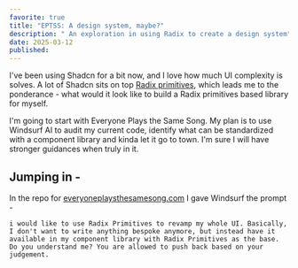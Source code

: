 ```yaml
---
favorite: true
title: "EPTSS: A design system, maybe?"
description: " An exploration in using Radix to create a design system"
date: 2025-03-12
published:
---
```

I've been using Shadcn for a bit now, and I love how much UI complexity is solves. A lot of Shadcn sits on top [Radix primitives](https://www.radix-ui.com/primitives), which leads me to the ponderance - what would it look like to build a Radix primitives based library for myself. 

I'm going to start with Everyone Plays the Same Song. My plan is to use Windsurf AI to audit my current code, identify what can be standardized with a component library and kinda let it go to town. I'm sure I will have stronger guidances when truly in it. 

## Jumping in - 
In the repo for [everyoneplaysthesamesong.com](https://everyoneplaysthesamesong.com) I gave Windsurf the prompt - 
```
i would like to use Radix Primitives to revamp my whole UI. Basically, I don't want to write anything bespoke anymore, but instead have it available in my component library with Radix Primitives as the base. Do you understand me? You are allowed to push back based on your judgement.
```
